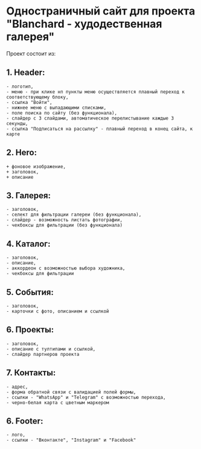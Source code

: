 # Одностраничный сайт для проекта "Blanchard - худодественная галерея"

Проект состоит из:

## 1. Header:
    - логотип,
    - меню - при клике нп пункты меню осуществляется плавный переход к соответствующему блоку,
    - ссылка "Войти",
    - нижнее меню с выпадающими списками,
    - поле поиска по сайту (без функционала),
    - слайдер с 3 слайдами, автоматическое перелистывание каждые 3 секунды,
    - ссылка "Подписаться на рассылку" - плавный переход в конец сайта, к карте

## 2. Hero:
    + фоновое изображение,
    + заголовок,
    + описание
    
## 3. Галерея:
    - заголовок,
    - селект для фильтрации галереи (без функционала),
    - слайдер - возможность листать фотографии,
    - чекбоксы для фильтрации (без функционала)
    
## 4. Каталог:
    - заголовок,
    - описание,
    - аккордеон с возможностью выбора художника,
    - чекбоксы для фильтрации
 
## 5. События:
    - заголовок,
    - карточки с фото, описанием и ссылкой
 
## 6. Проекты:
    - заголовок,
    - описание с тултипами и ссылкой,
    - слайдер партнеров проекта
    
## 7. Контакты:
    - адрес,
    - форма обратной связи с валидацией полей формы,
    - ссылки - "WhatsApp" и "Telegram" с возможностью перехода,
    - черно-белая карта с цветным маркером
    
## 6. Footer:
    - лого,
    - ссылки - "Вконтакте", "Instagram" и "Facebook"
